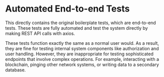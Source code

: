 # Automated End-to-end Tests

This directly contains the original boilerplate tests, which are end-to-end tests. These tests are fully automated and test the system directly by making REST API calls with axios.

These tests function exactly the same as a normal user would. As a result, they are fine for testing internal system components like authorization and user handling. However, they are inappropriate for testing sophisticated endpoints that involve complex operations. For example, interacting with a blockchain, pinging other network systems, or writing data to a secondary database.
